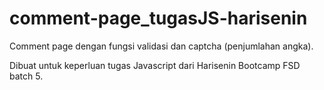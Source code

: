 # comment-page_tugasJS-harisenin

Comment page dengan fungsi validasi dan captcha (penjumlahan angka).

Dibuat untuk keperluan tugas Javascript dari Harisenin Bootcamp FSD batch 5.
